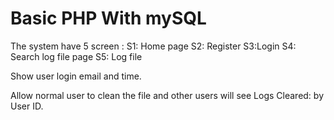 # Basic PHP With mySQL
 The system have 5 screen :
S1:  Home page
S2: Register
S3:Login 
S4: Search log file page
S5: Log file


Show user login email and time.


Allow normal user to clean the file and other users will see Logs Cleared: by User ID.
